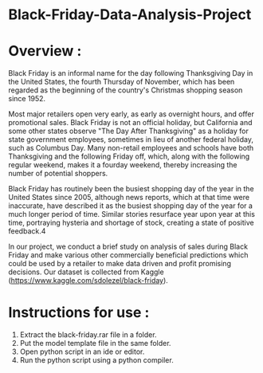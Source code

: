 # Black-Friday-Data-Analysis-Project

# Overview :

Black Friday is an informal name for the day following Thanksgiving Day in the United States, the
fourth Thursday of November, which has been regarded as the beginning of the
country's Christmas shopping season since 1952.

Most major retailers open very early, as early as overnight hours, and offer promotional sales.
Black Friday is not an official holiday, but California and some other states observe "The Day After
Thanksgiving" as a holiday for state government employees, sometimes in lieu of another federal
holiday, such as Columbus Day. Many non-retail employees and schools have both Thanksgiving
and the following Friday off, which, along with the following regular weekend, makes it a fourday
weekend, thereby increasing the number of potential shoppers.

Black Friday has routinely been the busiest shopping day of the year in the United States since
2005, although news reports, which at that time were inaccurate, have described it as the busiest
shopping day of the year for a much longer period of time. Similar stories resurface year upon
year at this time, portraying hysteria and shortage of stock, creating a state of positive feedback.4

In our project, we conduct a brief study on analysis of sales during Black Friday and make various other
commercially beneficial predictions which could be used by a retailer to make data driven and profit promising
decisions. Our dataset is collected from Kaggle (https://www.kaggle.com/sdolezel/black-friday).

# Instructions for use : 

1. Extract the black-friday.rar file in a folder.
2. Put the model template file in the same folder.
3. Open python script in an ide or editor.
4. Run the python script using a python compiler.
